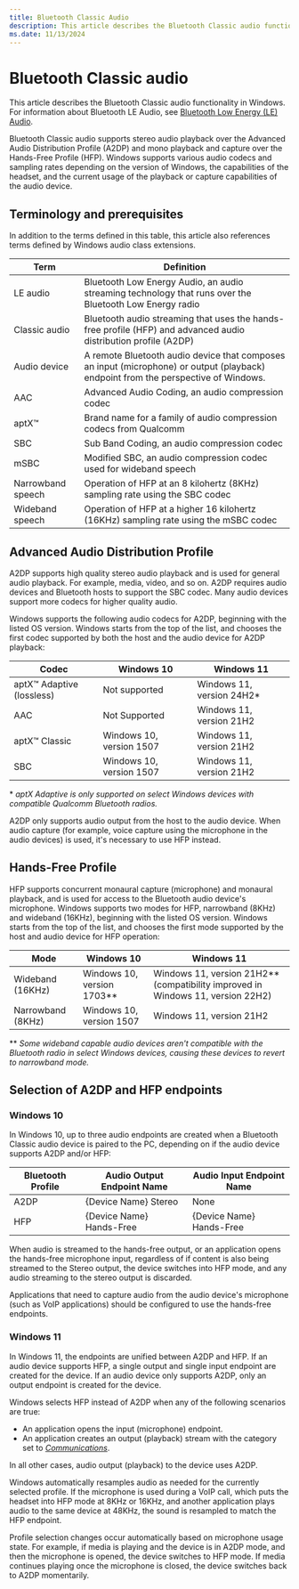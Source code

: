 ```yaml
---
title: Bluetooth Classic Audio
description: This article describes the Bluetooth Classic audio functionality in Windows.
ms.date: 11/13/2024
---
```


# Bluetooth Classic audio

This article describes the Bluetooth Classic audio functionality in Windows. For information about Bluetooth LE Audio, see [Bluetooth Low Energy (LE) Audio](./bluetooth-low-energy-audio.md).

Bluetooth Classic audio supports stereo audio playback over the Advanced Audio Distribution Profile (A2DP) and mono playback and capture over the Hands-Free Profile (HFP). Windows supports various audio codecs and sampling rates depending on the version of Windows, the capabilities of the headset, and the current usage of the playback or capture capabilities of the audio device.

## Terminology and prerequisites

In addition to the terms defined in this table, this article also references terms defined by Windows audio class extensions.

| Term | Definition |
|------|------------|
| LE audio | Bluetooth Low Energy Audio, an audio streaming technology that runs over the Bluetooth Low Energy radio |
| Classic audio | Bluetooth audio streaming that uses the hands-free profile (HFP) and advanced audio distribution profile (A2DP) |
| Audio device | A remote Bluetooth audio device that composes an input (microphone) or output (playback) endpoint from the perspective of Windows. |
| AAC | Advanced Audio Coding, an audio compression codec |
| aptX&trade; | Brand name for a family of audio compression codecs from Qualcomm |
| SBC | Sub Band Coding, an audio compression codec |
| mSBC | Modified SBC, an audio compression codec used for wideband speech |
| Narrowband speech | Operation of HFP at an 8 kilohertz (8KHz) sampling rate using the SBC codec |
| Wideband speech | Operation of HFP at a higher 16 kilohertz (16KHz) sampling rate using the mSBC codec |

## Advanced Audio Distribution Profile

A2DP supports high quality stereo audio playback and is used for general audio playback. For example, media, video, and so on. A2DP requires audio devices and Bluetooth hosts to support the SBC codec. Many audio devices support more codecs for higher quality audio.

Windows supports the following audio codecs for A2DP, beginning with the listed OS version. Windows starts from the top of the list, and chooses the first codec supported by both the host and the audio device for A2DP playback:

| Codec | Windows 10 | Windows 11 |
|-------|------------|------------|
| aptX&trade; Adaptive (lossless) | Not supported | Windows 11, version 24H2* |
| AAC | Not Supported | Windows 11, version 21H2 |
| aptX&trade; Classic | Windows 10, version 1507 | Windows 11, version 21H2 |
| SBC | Windows 10, version 1507 | Windows 11, version 21H2 |

\* *aptX Adaptive is only supported on select Windows devices with compatible Qualcomm Bluetooth radios.*

A2DP only supports audio output from the host to the audio device. When audio capture (for example, voice capture using the microphone in the audio devices) is used, it's necessary to use HFP instead.

## Hands-Free Profile

HFP supports concurrent monaural capture (microphone) and monaural playback, and is used for access to the Bluetooth audio device's microphone. Windows supports two modes for HFP, narrowband (8KHz) and wideband (16KHz), beginning with the listed OS version. Windows starts from the top of the list, and chooses the first mode supported by the host and audio device for HFP operation:

| Mode | Windows 10 | Windows 11 |
|------|------------|------------|
| Wideband (16KHz) | Windows 10, version 1703** | Windows 11, version 21H2** (compatibility improved in Windows 11, version 22H2) |
| Narrowband (8KHz) | Windows 10, version 1507 | Windows 11, version 21H2 |

\*\* *Some wideband capable audio devices aren't compatible with the Bluetooth radio in select Windows devices, causing these devices to revert to narrowband mode.*

## Selection of A2DP and HFP endpoints

### Windows 10

In Windows 10, up to three audio endpoints are created when a Bluetooth Classic audio device is paired to the PC, depending on if the audio device supports A2DP and/or HFP:

| Bluetooth Profile | Audio Output Endpoint Name | Audio Input Endpoint Name |
|-------------------|----------------------------|---------------------------|
| A2DP | {Device Name} Stereo | None |
| HFP | {Device Name} Hands-Free | {Device Name} Hands-Free |

When audio is streamed to the hands-free output, or an application opens the hands-free microphone input, regardless of if content is also being streamed to the Stereo output, the device switches into HFP mode, and any audio streaming to the stereo output is discarded.

Applications that need to capture audio from the audio device's microphone (such as VoIP applications) should be configured to use the hands-free endpoints.

### Windows 11

In Windows 11, the endpoints are unified between A2DP and HFP. If an audio device supports HFP, a single output and single input endpoint are created for the device. If an audio device only supports A2DP, only an output endpoint is created for the device.

Windows selects HFP instead of A2DP when any of the following scenarios are true:

- An application opens the input (microphone) endpoint.
- An application creates an output (playback) stream with the category set to *[Communications](../audio/audio-signal-processing-modes.md#windows-audio-stream-categories)*.

In all other cases, audio output (playback) to the device uses A2DP.

Windows automatically resamples audio as needed for the currently selected profile. If the microphone is used during a VoIP call, which puts the headset into HFP mode at 8KHz or 16KHz, and another application plays audio to the same device at 48KHz, the sound is resampled to match the HFP endpoint.

Profile selection changes occur automatically based on microphone usage state. For example, if media is playing and the device is in A2DP mode, and then the microphone is opened, the device switches to HFP mode. If media continues playing once the microphone is closed, the device switches back to A2DP momentarily.
